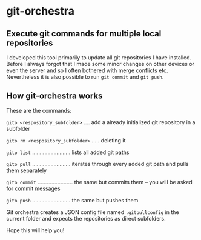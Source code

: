 # git-orchestra
## Execute git commands for multiple local repositories

I developed this tool primarily to update all git repositories I have installed. Before I always forgot that I made some minor changes on other devices or even the server and so I often bothered with merge conflicts etc.
Nevertheless it is also possible to run ```git commit``` and ```git push```.

## How git-orchestra works

These are the commands:

```gito <respository_subfolder>``` .... add a already initialized git repository in a subfolder

```gito rm <respository_subfolder>``` ..... deleting it

```gito list``` ......................... lists all added git paths

```gito pull``` ......................... iterates through every added git path and pulls them separately

```gito commit``` ....................... the same but commits them – you will be asked for commit messages

```gito push``` ......................... the same but pushes them


Git orchestra creates a JSON config file named ```.gitpullconfig``` in the current folder and expects the repositories as direct subfolders.


Hope this will help you!
